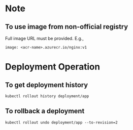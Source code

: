 # Note
## To use image from non-official registry
Full image URL must be provided. E.g.,

```
image: <acr-name>.azurecr.io/nginx:v1
````

# Deployment Operation
## To get deployment history
```
kubectl rollout history deployment/app
```

## To rollback a deployment
```
kubectl rollout undo deployment/app --to-revision=2
```